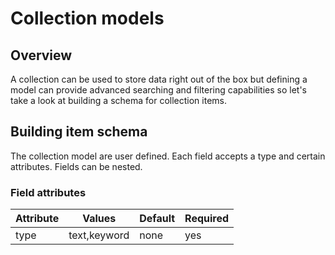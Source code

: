 # Collection models

## Overview

A collection can be used to store data right out of the box but defining a model can provide advanced searching 
and filtering capabilities so let's take a look at building a schema for collection items.

## Building item schema

The collection model  are user defined. Each field accepts a type and certain attributes. Fields can be nested.

### Field attributes

Attribute | Values       | Default | Required
----------|--------------|---------|---------
type      | text,keyword | none    | yes


